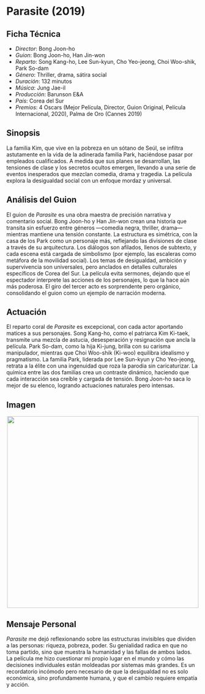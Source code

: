 # Parasite (2019)

## Ficha Técnica

- *Director*: Bong Joon-ho
- *Guion*: Bong Joon-ho, Han Jin-won
- *Reparto*: Song Kang-ho, Lee Sun-kyun, Cho Yeo-jeong, Choi Woo-shik, Park So-dam
- *Género*: Thriller, drama, sátira social
- *Duración*: 132 minutos
- *Música*: Jung Jae-il
- *Producción*: Barunson E&A
- *País*: Corea del Sur
- *Premios*: 4 Oscars (Mejor Película, Director, Guion Original, Película Internacional, 2020), Palma de Oro (Cannes 2019)

## Sinopsis

La familia Kim, que vive en la pobreza en un sótano de Seúl, se infiltra astutamente en la vida de la adinerada familia Park, haciéndose pasar por empleados cualificados. A medida que sus planes se desarrollan, las tensiones de clase y los secretos ocultos emergen, llevando a una serie de eventos inesperados que mezclan comedia, drama y tragedia. La película explora la desigualdad social con un enfoque mordaz y universal.

## Análisis del Guion

El guion de *Parasite* es una obra maestra de precisión narrativa y comentario social. Bong Joon-ho y Han Jin-won crean una historia que transita sin esfuerzo entre géneros —comedia negra, thriller, drama— mientras mantiene una tensión constante. La estructura es simétrica, con la casa de los Park como un personaje más, reflejando las divisiones de clase a través de su arquitectura. Los diálogos son afilados, llenos de subtexto, y cada escena está cargada de simbolismo (por ejemplo, las escaleras como metáfora de la movilidad social). Los temas de desigualdad, ambición y supervivencia son universales, pero anclados en detalles culturales específicos de Corea del Sur. La película evita sermones, dejando que el espectador interprete las acciones de los personajes, lo que la hace aún más poderosa. El giro del tercer acto es sorprendente pero orgánico, consolidando el guion como un ejemplo de narración moderna.

## Actuación

El reparto coral de *Parasite* es excepcional, con cada actor aportando matices a sus personajes. Song Kang-ho, como el patriarca Kim Ki-taek, transmite una mezcla de astucia, desesperación y resignación que ancla la película. Park So-dam, como la hija Ki-jung, brilla con su carisma manipulador, mientras que Choi Woo-shik (Ki-woo) equilibra idealismo y pragmatismo. La familia Park, liderada por Lee Sun-kyun y Cho Yeo-jeong, retrata a la élite con una ingenuidad que roza la parodia sin caricaturizar. La química entre las dos familias crea un contraste dinámico, haciendo que cada interacción sea creíble y cargada de tensión. Bong Joon-ho saca lo mejor de su elenco, logrando actuaciones naturales pero intensas.

## Imagen

<p align="center">
  <img width="500" src="https://i.postimg.cc/1XnGjVgx/parasite.png">
</p>


## Mensaje Personal

*Parasite* me dejó reflexionando sobre las estructuras invisibles que dividen a las personas: riqueza, pobreza, poder. Su genialidad radica en que no toma partido, sino que muestra la humanidad y las fallas de ambos lados. La película me hizo cuestionar mi propio lugar en el mundo y cómo las decisiones individuales están moldeadas por sistemas más grandes. Es un recordatorio incómodo pero necesario de que la desigualdad no es solo económica, sino profundamente humana, y que el cambio requiere empatía y acción.